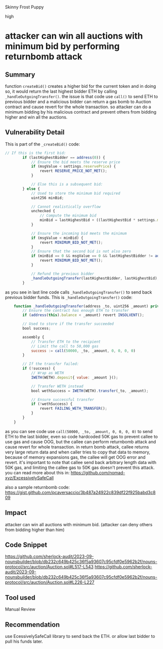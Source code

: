 Skinny Frost Puppy

high

# attacker can win all auctions with minimum bid by performing returnbomb attack

## Summary
function `createBid()` creates a higher bid for the current token and in doing so, it would return the last highest bidder ETH by calling `_handleOutgoingTransfer()`. the issue is that code use `call()` to send ETH to previous bidder and a malicious bidder can return a gas bomb to Auction contract and cause revert for the whole transaction. so attacker can do a minimum bidding by his malicious contract and prevent others from bidding higher and win all the auctions.

## Vulnerability Detail
This is part of the `_createBid()` code:
```javascript
// If this is the first bid:
        if (lastHighestBidder == address(0)) {
            // Ensure the bid meets the reserve price
            if (msgValue < settings.reservePrice) {
                revert RESERVE_PRICE_NOT_MET();
            }

            // Else this is a subsequent bid:
        } else {
            // Used to store the minimum bid required
            uint256 minBid;

            // Cannot realistically overflow
            unchecked {
                // Compute the minimum bid
                minBid = lastHighestBid + ((lastHighestBid * settings.minBidIncrement) / 100);
            }

            // Ensure the incoming bid meets the minimum
            if (msgValue < minBid) {
                revert MINIMUM_BID_NOT_MET();
            }
            // Ensure that the second bid is not also zero
            if (minBid == 0 && msgValue == 0 && lastHighestBidder != address(0)) {
                revert MINIMUM_BID_NOT_MET();
            }

            // Refund the previous bidder
            _handleOutgoingTransfer(lastHighestBidder, lastHighestBid);
        }
```
as you see in last line code calls `_handleOutgoingTransfer()` to send back previous bidder funds. This is `_handleOutgoingTransfer()` code:
```javascript
    function _handleOutgoingTransfer(address _to, uint256 _amount) private {
        // Ensure the contract has enough ETH to transfer
        if (address(this).balance < _amount) revert INSOLVENT();

        // Used to store if the transfer succeeded
        bool success;

        assembly {
            // Transfer ETH to the recipient
            // Limit the call to 50,000 gas
            success := call(50000, _to, _amount, 0, 0, 0, 0)
        }

        // If the transfer failed:
        if (!success) {
            // Wrap as WETH
            IWETH(WETH).deposit{ value: _amount }();

            // Transfer WETH instead
            bool wethSuccess = IWETH(WETH).transfer(_to, _amount);

            // Ensure successful transfer
            if (!wethSuccess) {
                revert FAILING_WETH_TRANSFER();
            }
        }
    }
```
as you can see code use `call(50000, _to, _amount, 0, 0, 0, 0)` to send ETH to the last bidder, even so code hardcoded 50K gas to prevent callee to use gas and cause OOG, but the callee can perform returnbomb attack and cause revert for whole transaction. in return bomb attack, callee returns very large return data and when caller tries to copy that data to memory, because of memory expansions gas, the callee will get OOG error and revert. it's important to note that callee send back arbitrary length data with 50K gas, and limiting the callee gas to 50K gas doesn't prevent this attack. you can read more about this in: https://github.com/nomad-xyz/ExcessivelySafeCall

also a sample returnbomb code: https://gist.github.com/pcaversaccio/3b487a24922c839df22f925babd3c809

## Impact
attacker can win all auctions with minimum bid. (attacker can deny others from bidding higher than him)

## Code Snippet
https://github.com/sherlock-audit/2023-09-nounsbuilder/blob/db232c649b425c36f5a93607c95cfdf0e5962b2f/nouns-protocol/src/auction/Auction.sol#L517-L543
https://github.com/sherlock-audit/2023-09-nounsbuilder/blob/db232c649b425c36f5a93607c95cfdf0e5962b2f/nouns-protocol/src/auction/Auction.sol#L226-L227

## Tool used
Manual Review

## Recommendation
use EcessivelySafeCall library to send back the ETH. or allow last bidder to pull his funds later.